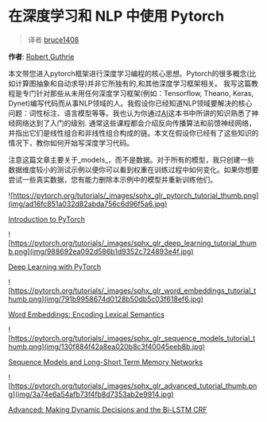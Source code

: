# 在深度学习和 NLP 中使用 Pytorch

> 译者 [bruce1408](https://github.com/bruce1408)

**作者**: [Robert Guthrie](https://github.com/rguthrie3/DeepLearningForNLPInPytorch)

本文带您进入pytorch框架进行深度学习编程的核心思想。Pytorch的很多概念(比如计算图抽象和自动求导)并非它所独有的,和其他深度学习框架相关。
我写这篇教程是专门针对那些从未用任何深度学习框架(例如：Tensorflow, Theano, Keras, Dynet)编写代码而从事NLP领域的人。我假设你已经知道NLP领域要解决的核心问题：词性标注、语言模型等等。我也认为你通过[AI](http://aima.cs.berkeley.edu/)这本书中所讲的知识熟悉了神经网络达到了入门的级别.
通常这些课程都会介绍反向传播算法和前馈神经网络，并指出它们是线性组合和非线性组合构成的链。本文在假设你已经有了这些知识的情况下，教你如何开始写深度学习代码。


注意这篇文章主要关于_models_，而不是数据。对于所有的模型，我只创建一些数据维度较小的测试示例以便你可以看到权重在训练过程中如何变化。如果你想要尝试一些真实数据，您有能力删除本示例中的模型并重新训练他们。

![https://pytorch.org/tutorials/_images/sphx_glr_pytorch_tutorial_thumb.png](img/ad16fc851a032d82abda756c6d96f5a6.jpg)

[Introduction to PyTorch](nlp/pytorch_tutorial.html#sphx-glr-beginner-nlp-pytorch-tutorial-py)

![https://pytorch.org/tutorials/_images/sphx_glr_deep_learning_tutorial_thumb.png](img/988692ea092d586b1d9352c724893e4f.jpg)

[Deep Learning with PyTorch](nlp/deep_learning_tutorial.html#sphx-glr-beginner-nlp-deep-learning-tutorial-py)

![https://pytorch.org/tutorials/_images/sphx_glr_word_embeddings_tutorial_thumb.png](img/791b9958674d0128b50db5c03f618ef6.jpg)

[Word Embeddings: Encoding Lexical Semantics](nlp/word_embeddings_tutorial.html#sphx-glr-beginner-nlp-word-embeddings-tutorial-py)

![https://pytorch.org/tutorials/_images/sphx_glr_sequence_models_tutorial_thumb.png](img/130f884f42a8ea020b8c3f40045eeb8b.jpg)

[Sequence Models and Long-Short Term Memory Networks](nlp/sequence_models_tutorial.html#sphx-glr-beginner-nlp-sequence-models-tutorial-py)

![https://pytorch.org/tutorials/_images/sphx_glr_advanced_tutorial_thumb.png](img/3a74e6a54afb73f4fb8d7353ab2e9914.jpg)

[Advanced: Making Dynamic Decisions and the Bi-LSTM CRF](nlp/advanced_tutorial.html#sphx-glr-beginner-nlp-advanced-tutorial-py)

